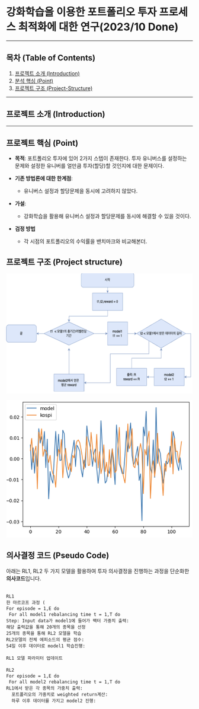 #  강화학습을 이용한 포트폴리오 투자 프로세스 최적화에 대한 연구(2023/10 Done)
---

## 목차 (Table of Contents)

1. [프로젝트 소개 (Introduction)](#프로젝트-소개-introduction)  
2. [분석 핵심 (Point)](#프로젝트-핵심-Point)  
3. [프로젝트 구조 (Project-Structure)](#프로젝트-구조-project-structure)  


---
## 프로젝트 소개 (Introduction)

---

## 프로젝트 핵심 (Point)

- **목적**: 포트폴리오 투자에 있어 2가지 스텝이 존재한다. 투자 유니버스를 설정하는 문제와 설정한 유니버를 얼만큼 투자(할당)할 것인지에 대한 문제이다. 
- **기존 방법론에 대한 한계점**:
  - 유니버스 설정과 할당문제을 동시에 고려하지 않았다.
    
- **가설**:
  - 강화학습을 활용해 유니버스 설정과 할당문제를 동시에 해결할 수 있을 것이다.
     

- **검정 방법**
  - 각 시점의 포트폴리오의 수익률을 밴치마크와 비교해본더.  


## 프로젝트 구조 (Project structure)
![workflow](./images/work_flow.png)

![Performance](./images/Performance.png)

## 의사결정 코드 (Pseudo Code)

아래는 RL1, RL2 두 가지 모델을 활용하여 투자 의사결정을 진행하는 과정을 단순화한 **의사코드**입니다.



```plaintext

RL1
한 마르코프 과정 ( 
For episode = 1,E do
 For all model1 rebalancing time t = 1,T do
Step: Input data가 model1에 들어가 팩터 가중치 출력: 
해당 출력값을 통해 20개의 종목을 선정
25개의 종목을 통해 RL2 모델을 학습
RL2모델의 전체 에피소드의 평균 점수: 
54일 이후 데이터로 model1 학습진행: 

RL1 모델 파라미터 업데이트

RL2 
For episode = 1,E do
 For all model2 rebalancing time t = 1,T do
RL1에서 받은 각 종목의 가중치 출력:  
  포트폴리오의 가중치로 weighted return계산:  
  하루 이후 데이터를 가지고 model2 진행:  


